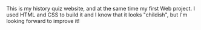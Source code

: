 This is my history quiz website, and at the same time my first Web project. I used HTML and CSS  to build it and I know that it looks "childish", but I'm looking forward to improve it!
